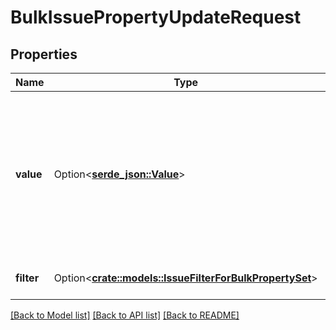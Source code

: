 # BulkIssuePropertyUpdateRequest

## Properties

Name | Type | Description | Notes
------------ | ------------- | ------------- | -------------
**value** | Option<[**serde_json::Value**](serde_json::Value.md)> | The value of the property. The value must be a [valid](http://tools.ietf.org/html/rfc4627), non-empty JSON blob. The maximum length is 32768 characters. | [optional]
**filter** | Option<[**crate::models::IssueFilterForBulkPropertySet**](IssueFilterForBulkPropertySet.md)> | The bulk operation filter. | [optional]

[[Back to Model list]](../README.md#documentation-for-models) [[Back to API list]](../README.md#documentation-for-api-endpoints) [[Back to README]](../README.md)


